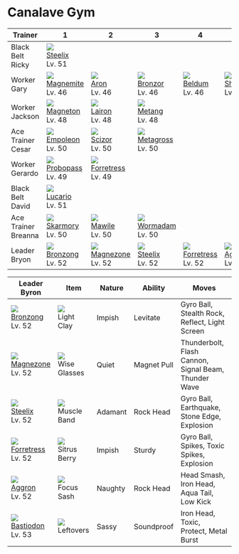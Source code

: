 # Canalave Gym

Trainer             | 1                                    | 2                                    | 3                                    | 4                                    | 5                                    | 6                                    
---                 | ---                                  | ---                                  | ---                                  | ---                                  | ---                                  | ---                                  
Black Belt Ricky    | ![][208]<br> [Steelix]<br> Lv. 51    
Worker Gary         | ![][081]<br> [Magnemite]<br> Lv. 46  | ![][304]<br> [Aron]<br> Lv. 46       | ![][436]<br> [Bronzor]<br> Lv. 46    | ![][374]<br> [Beldum]<br> Lv. 46     | ![][410]<br> [Shieldon]<br> Lv. 46   
Worker Jackson      | ![][082]<br> [Magneton]<br> Lv. 48   | ![][305]<br> [Lairon]<br> Lv. 48     | ![][375]<br> [Metang]<br> Lv. 48     
Ace Trainer Cesar   | ![][395]<br> [Empoleon]<br> Lv. 50   | ![][212]<br> [Scizor]<br> Lv. 50     | ![][376]<br> [Metagross]<br> Lv. 50  
Worker Gerardo      | ![][476]<br> [Probopass]<br> Lv. 49  | ![][205]<br> [Forretress]<br> Lv. 49 
Black Belt David    | ![][448]<br> [Lucario]<br> Lv. 51    
Ace Trainer Breanna | ![][227]<br> [Skarmory]<br> Lv. 50   | ![][303]<br> [Mawile]<br> Lv. 50     | ![][413]<br> [Wormadam]<br> Lv. 50   
Leader Bryon        | ![][437]<br> [Bronzong]<br> Lv. 52   | ![][462]<br> [Magnezone]<br> Lv. 52  | ![][208]<br> [Steelix]<br> Lv. 52    | ![][205]<br> [Forretress]<br> Lv. 52 | ![][306]<br> [Aggron]<br> Lv. 52     | ![][411]<br> [Bastiodon]<br> Lv. 53  

Leader Byron                         | Item                               | Nature  | Ability     | Moves                                               
---                                  | ---                                | ---     | ---         | ---                                                 
![][437]<br> [Bronzong]<br> Lv. 52   | ![][light-clay]<br> Light Clay     | Impish  | Levitate    | Gyro Ball, Stealth Rock, Reflect, Light Screen      
![][462]<br> [Magnezone]<br> Lv. 52  | ![][wise-glasses]<br> Wise Glasses | Quiet   | Magnet Pull | Thunderbolt, Flash Cannon, Signal Beam, Thunder Wave
![][208]<br> [Steelix]<br> Lv. 52    | ![][muscle-band]<br> Muscle Band   | Adamant | Rock Head   | Gyro Ball, Earthquake, Stone Edge, Explosion        
![][205]<br> [Forretress]<br> Lv. 52 | ![][sitrus-berry]<br> Sitrus Berry | Impish  | Sturdy      | Gyro Ball, Spikes, Toxic Spikes, Explosion          
![][306]<br> [Aggron]<br> Lv. 52     | ![][focus-sash]<br> Focus Sash     | Naughty | Rock Head   | Head Smash, Iron Head, Aqua Tail, Low Kick          
![][411]<br> [Bastiodon]<br> Lv. 53  | ![][leftovers]<br> Leftovers       | Sassy   | Soundproof  | Iron Head, Toxic, Protect, Metal Burst              


[Magnemite]: /pokemon_changes/081/
[Magneton]: /pokemon_changes/082/
[Forretress]: /pokemon_changes/205/
[Steelix]: /pokemon_changes/208/
[Scizor]: /pokemon_changes/212/
[Skarmory]: /pokemon_changes/227/
[Mawile]: /pokemon_changes/303/
[Aron]: /pokemon_changes/304/
[Lairon]: /pokemon_changes/305/
[Aggron]: /pokemon_changes/306/
[Beldum]: /pokemon_changes/374/
[Metang]: /pokemon_changes/375/
[Metagross]: /pokemon_changes/376/
[Empoleon]: /pokemon_changes/395/
[Shieldon]: /pokemon_changes/410/
[Bastiodon]: /pokemon_changes/411/
[Wormadam]: /pokemon_changes/413/
[Bronzor]: /pokemon_changes/436/
[Bronzong]: /pokemon_changes/437/
[Lucario]: /pokemon_changes/448/
[Magnezone]: /pokemon_changes/462/
[Probopass]: /pokemon_changes/476/
[focus-sash]: /img/items/focus-sash.png
[leftovers]: /img/items/leftovers.png
[light-clay]: /img/items/light-clay.png
[muscle-band]: /img/items/muscle-band.png
[sitrus-berry]: /img/items/sitrus-berry.png
[wise-glasses]: /img/items/wise-glasses.png
[081]: /img/pokemon/081.png
[082]: /img/pokemon/082.png
[205]: /img/pokemon/205.png
[208]: /img/pokemon/208.png
[212]: /img/pokemon/212.png
[227]: /img/pokemon/227.png
[303]: /img/pokemon/303.png
[304]: /img/pokemon/304.png
[305]: /img/pokemon/305.png
[306]: /img/pokemon/306.png
[374]: /img/pokemon/374.png
[375]: /img/pokemon/375.png
[376]: /img/pokemon/376.png
[395]: /img/pokemon/395.png
[410]: /img/pokemon/410.png
[411]: /img/pokemon/411.png
[413]: /img/pokemon/413.png
[436]: /img/pokemon/436.png
[437]: /img/pokemon/437.png
[448]: /img/pokemon/448.png
[462]: /img/pokemon/462.png
[476]: /img/pokemon/476.png
